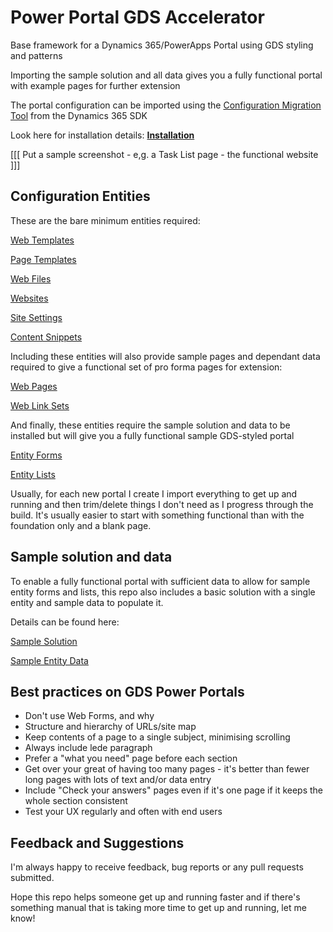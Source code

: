 # Power Portal GDS Accelerator 

Base framework for a Dynamics 365/PowerApps Portal using GDS styling and patterns

Importing the sample solution and all data gives you a fully functional portal with example pages for further extension

The portal configuration can be imported using the [Configuration Migration Tool]() from the Dynamics 365 SDK

Look here for installation details: **[Installation](documentation/installation.md)**

[[[ Put a sample screenshot - e,g. a Task List page - the functional website ]]]

## Configuration Entities

These are the bare minimum entities required:

[Web Templates](documentation/configuration-entities/web-templates.md)

[Page Templates](documentation/configuration-entities/page-templates.md)

[Web Files](documentation/configuration-entities/web-files.md)

[Websites](documentation/configuration-entities/websites.md)

[Site Settings](documentation/configuration-entities/site-settings.md)

[Content Snippets]()

Including these entities will also provide sample pages and dependant data required to give a functional set of pro forma pages for extension:

[Web Pages](documentation/configuration-entities/web-pages.md)

[Web Link Sets](documentation/configuration-entities/web-link-sets.md)

And finally, these entities require the sample solution and data to be installed but will give you a fully functional sample GDS-styled portal

[Entity Forms](documentation/configuration-entities/entity-forms.md)

[Entity Lists](documentation/configuration-entities/entity-lists.md)

Usually, for each new portal I create I import everything to get up and running and then trim/delete things I don't need as I progress through the build. It's usually easier to start with something functional than with the foundation only and a blank page. 

## Sample solution and data

To enable a fully functional portal with sufficient data to allow for sample entity forms and lists, this repo also includes a basic solution with a single entity and sample data to populate it.

Details can be found here:

[Sample Solution](documentation/sample-solution.md)

[Sample Entity Data](documentation/sample-data-entities/sample-entity.md)

## Best practices on GDS Power Portals

- Don't use Web Forms, and why
- Structure and hierarchy of URLs/site map
- Keep contents of a page to a single subject, minimising scrolling
- Always include lede paragraph
- Prefer a "what you need" page before each section
- Get over your great of having too many pages - it's better than fewer long pages with lots of text and/or data entry
- Include "Check your answers" pages even if it's one page if it keeps the whole section consistent
- Test your UX regularly and often with end users

## Feedback and Suggestions

I'm always happy to receive feedback, bug reports or any pull requests submitted.

Hope this repo helps someone get up and running faster and if there's something manual that is taking more time to get up and running, let me know!

